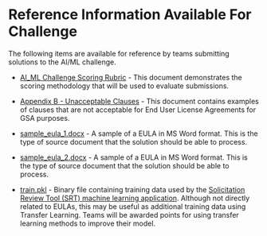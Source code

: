 # Reference Information Available For Challenge

The following items are available for reference by teams submitting solutions to the AI/ML challenge.


* [AI_ML Challenge Scoring Rubric](AI_ML%20Challenge%20Scoring%20Rubric.pdf) - This document demonstrates the scoring methodology that will be used to evaluate submissions.

* [Appendix B - Unacceptable Clauses](appendix_b_unacceptable_clauses.pdf) - This document contains examples of clauses that are not acceptable for End User License Agreements for GSA purposes.

* [sample_eula_1.docx](sample_eula_1.docx) - A sample of a EULA in MS Word format. This is the type of source document that the solution should be able to process. 

* [sample_eula_2.docx](sample_eula_2.docx) - A sample of a EULA in MS Word format. This is the type of source document that the solution should be able to process.

* [train.pkl](train.pkl) - Binary file containing training data used by the [Solicitation Review Tool (SRT) machine learning application](https://github.com/GSA/srt-fbo-scraper). Although not directly related to EULAs, this may be useful as additional training data using Transfer Learning. Teams will be awarded points for using transfer learning methods to improve their model. 

